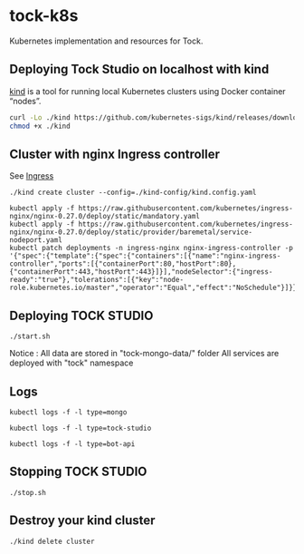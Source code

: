 # tock-k8s

Kubernetes implementation and resources for Tock.

## Deploying Tock Studio on localhost with kind
 
[kind](https://kind.sigs.k8s.io/) is a tool for running local Kubernetes clusters using Docker container “nodes”.

```sh
curl -Lo ./kind https://github.com/kubernetes-sigs/kind/releases/download/v0.8.1/kind-linux-amd64
chmod +x ./kind
```

## Cluster with nginx Ingress controller

See [Ingress](https://kind.sigs.k8s.io/docs/user/ingress/)

```
./kind create cluster --config=./kind-config/kind.config.yaml

kubectl apply -f https://raw.githubusercontent.com/kubernetes/ingress-nginx/nginx-0.27.0/deploy/static/mandatory.yaml
kubectl apply -f https://raw.githubusercontent.com/kubernetes/ingress-nginx/nginx-0.27.0/deploy/static/provider/baremetal/service-nodeport.yaml
kubectl patch deployments -n ingress-nginx nginx-ingress-controller -p '{"spec":{"template":{"spec":{"containers":[{"name":"nginx-ingress-controller","ports":[{"containerPort":80,"hostPort":80},{"containerPort":443,"hostPort":443}]}],"nodeSelector":{"ingress-ready":"true"},"tolerations":[{"key":"node-role.kubernetes.io/master","operator":"Equal","effect":"NoSchedule"}]}}}}' 
```

## Deploying TOCK STUDIO

`./start.sh`

Notice : All data are stored in "tock-mongo-data/" folder
All services are deployed with "tock" namespace

## Logs 

```
kubectl logs -f -l type=mongo
```

```
kubectl logs -f -l type=tock-studio
```

```
kubectl logs -f -l type=bot-api
```

## Stopping TOCK STUDIO

```
./stop.sh
```

## Destroy your kind cluster

```
./kind delete cluster
```

